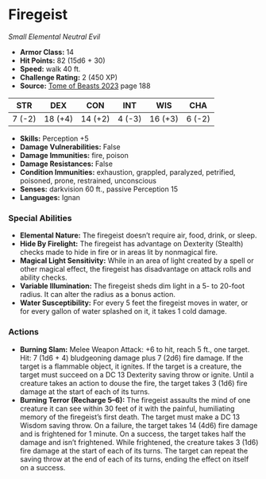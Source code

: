 # Firegeist

*Small* *Elemental* *Neutral Evil*

- **Armor Class:** 14
- **Hit Points:** 82 (15d6 + 30)
- **Speed:** walk 40 ft.
- **Challenge Rating:** 2 (450 XP)
- **Source:** [Tome of Beasts 2023](https://koboldpress.com/kpstore/product/tome-of-beasts-1-2023-edition/) page 188

| STR | DEX | CON | INT | WIS | CHA |
| --- | --- | --- | --- | --- | --- |
| 7 (-2) | 18 (+4) | 14 (+2) | 4 (-3) | 16 (+3) | 6 (-2) |

- **Skills:** Perception +5
- **Damage Vulnerabilities:** False
- **Damage Immunities:** fire, poison
- **Damage Resistances:** False
- **Condition Immunities:** exhaustion, grappled, paralyzed, petrified, poisoned, prone, restrained, unconscious
- **Senses:** darkvision 60 ft., passive Perception 15
- **Languages:** Ignan

### Special Abilities

- **Elemental Nature:** The firegeist doesn’t require air, food, drink, or sleep.
- **Hide By Firelight:** The firegeist has advantage on Dexterity (Stealth) checks made to hide in fire or in areas lit by nonmagical fire.
- **Magical Light Sensitivity:** While in an area of light created by a spell or other magical effect, the firegeist has disadvantage on attack rolls and ability checks.
- **Variable Illumination:** The firegeist sheds dim light in a 5- to 20-foot radius. It can alter the radius as a bonus action.
- **Water Susceptibility:** For every 5 feet the firegeist moves in water, or for every gallon of water splashed on it, it takes 1 cold damage.

### Actions

- **Burning Slam:** Melee Weapon Attack: +6 to hit, reach 5 ft., one target. Hit: 7 (1d6 + 4) bludgeoning damage plus 7 (2d6) fire damage. If the target is a flammable object, it ignites. If the target is a creature, the target must succeed on a DC 13 Dexterity saving throw or ignite. Until a creature takes an action to douse the fire, the target takes 3 (1d6) fire damage at the start of each of its turns.
- **Burning Terror (Recharge 5–6):** The firegeist assaults the mind of one creature it can see within 30 feet of it with the painful, humiliating memory of the firegeist’s first death. The target must make a DC 13 Wisdom saving throw. On a failure, the target takes 14 (4d6) fire damage and is frightened for 1 minute. On a success, the target takes half the damage and isn’t frightened. While frightened, the creature takes 3 (1d6) fire damage at the start of each of its turns. The target can repeat the saving throw at the end of each of its turns, ending the effect on itself on a success.
